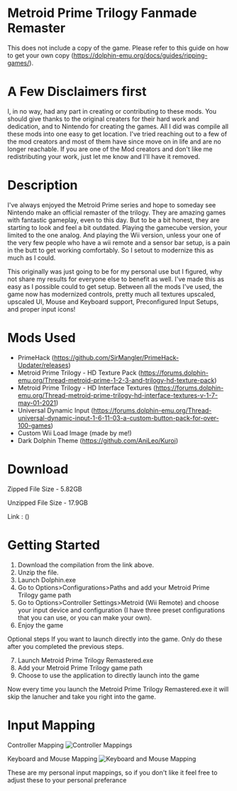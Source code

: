 # Metroid Prime Trilogy Fanmade Remaster

This does not include a copy of the game. Please refer to this guide on how to get your own copy (https://dolphin-emu.org/docs/guides/ripping-games/).

# A Few Disclaimers first
I, in no way, had any part in creating or contributing to these mods. You should give thanks to the original creaters for their hard work and dedication, and to Nintendo for creating the games. All I did was compile all these mods into one easy to get location.
I've tried reaching out to a few of the mod creators and most of them have since move on in life and are no longer reachable. 
If you are one of the Mod creators and don't like me redistributing your work, just let me know and I'll have it removed.


# Description
I've always enjoyed the Metroid Prime series and hope to someday see Nintendo make an official remaster of the trilogy. They are amazing games with fantastic gameplay, even to this day. But to be a bit honest, they are starting to look and feel a bit outdated. Playing the gamecube version, your limited to the one analog. And playing the Wii version, unless your one of the very few people who have a wii remote and a sensor bar setup, is a pain in the butt to get working comfortably. So I setout to modernize this as much as I could.

This originally was just going to be for my personal use but I figured, why not share my results for everyone else to benefit as well. I've made this as easy as I possible could to get setup. Between all the mods I've used, the game now has modernized controls, pretty much all textures upscaled, upscaled UI, Mouse and Keyboard support, Preconfigured Input Setups, and proper input icons! 


# Mods Used

* PrimeHack (https://github.com/SirMangler/PrimeHack-Updater/releases)
* Metroid Prime Trilogy - HD Texture Pack (https://forums.dolphin-emu.org/Thread-metroid-prime-1-2-3-and-trilogy-hd-texture-pack)
* Metroid Prime Trilogy - HD Interface Textures (https://forums.dolphin-emu.org/Thread-metroid-prime-trilogy-hd-interface-textures-v-1-7-may-01-2021)
* Universal Dynamic Input (https://forums.dolphin-emu.org/Thread-universal-dynamic-input-1-6-11-03-a-custom-button-pack-for-over-100-games)
* Custom Wii Load Image (made by me!)
* Dark Dolphin Theme (https://github.com/AniLeo/Kuroi)


# Download
Zipped File Size - 5.82GB

Unzipped File Size - 17.9GB

Link : ()


# Getting Started
1.  Download the compilation from the link above.
2.  Unzip the file.
3.  Launch Dolphin.exe
4.  Go to Options>Configurations>Paths and add your Metroid Prime Trilogy game path
5.  Go to Options>Controller Settings>Metroid (Wii Remote) and choose your input device and configuration (I have three preset configurations that you can use, or you can make your own).
6.  Enjoy the game

Optional steps If you want to launch directly into the game. Only do these after you completed the previous steps.

7.  Launch Metroid Prime Trilogy Remastered.exe
8.  Add your Metroid Prime Trilogy game path
9.  Choose to use the application to directly launch into the game

Now every time you launch the Metroid Prime Trilogy Remastered.exe it will skip the lanucher and take you right into the game.



# Input Mapping

Controller Mapping
![Controller Mappings](https://user-images.githubusercontent.com/92264755/148947648-b6bcb23b-d001-4ac1-af6e-281a5a67fa81.png)

Keyboard and Mouse Mapping
![Keyboard and Mouse Mapping](https://user-images.githubusercontent.com/92264755/148947662-c3032c50-46fb-4ffe-91d5-58e1329dbeba.jpg)

These are my personal input mappings, so if you don't like it feel free to adjust these to your personal preferance
